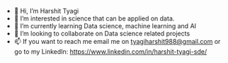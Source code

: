 - 👋 Hi, I’m Harshit Tyagi
- 👀 I’m interested in science that can be applied on data.
- 🌱 I’m currently learning Data science, machine learning and AI
- 💞️ I’m looking to collaborate on Data science related projects
- 📫 If you want to reach me email me on tyagiharshit988@gmail.com or go to my LinkedIn: https://www.linkedin.com/in/harshit-tyagi-sde/

<!---
tyagiharshit988/tyagiharshit988 is a ✨ special ✨ repository because its `README.md` (this file) appears on your GitHub profile.
You can click the Preview link to take a look at your changes.
--->
